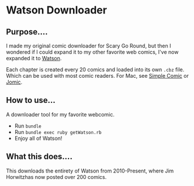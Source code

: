 Watson Downloader
=========

Purpose....
-----------
I made my original comic downloader for Scary Go Round, but then I wondered if I could expand it to my other favorite web comics, I've now expanded it to [Watson](http://watsonstrip.com/).

Each chapter is created every 20 comics and loaded into its own `.cbz` file. Which can be used with most comic readers. For Mac, see [Simple Comic](http://dancingtortoise.com/simplecomic/) or [Jomic](http://jomic.sourceforge.net/).

How to use...
-----------
A downloader tool for my favorite webcomic.

  - Run `bundle`
  - Run `bundle exec ruby getWatson.rb`
  - Enjoy all of Watson!

What this does....
-----------

This downloads the entirety of Watson from 2010-Present, where Jim Horwitzhas now posted over 200 comics.